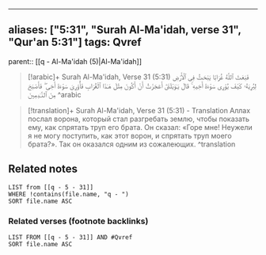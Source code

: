 
---
aliases: ["5:31", "Surah Al-Ma'idah, verse 31", "Qur'an 5:31"]
tags: Qvref
---

parent:: [[q - Al-Ma'idah (5)|Al-Ma'idah]]

> [!arabic]+ Surah Al-Ma'idah, Verse 31 (5:31)
> <span class="quran-arabic">فَبَعَثَ ٱللَّهُ غُرَابًا يَبْحَثُ فِى ٱلْأَرْضِ لِيُرِيَهُۥ كَيْفَ يُوَٰرِى سَوْءَةَ أَخِيهِ ۚ قَالَ يَـٰوَيْلَتَىٰٓ أَعَجَزْتُ أَنْ أَكُونَ مِثْلَ هَـٰذَا ٱلْغُرَابِ فَأُوَٰرِىَ سَوْءَةَ أَخِى ۖ فَأَصْبَحَ مِنَ ٱلنَّـٰدِمِينَ</span>
^arabic

> [!translation]+ Surah Al-Ma'idah, Verse 31 (5:31) - Translation
> Аллах послал ворона, который стал разгребать землю, чтобы показать ему, как спрятать труп его брата. Он сказал: «Горе мне! Неужели я не могу поступить, как этот ворон, и спрятать труп моего брата?». Так он оказался одним из сожалеющих.
^translation



## Related notes
```dataview
LIST from [[q - 5 - 31]]
WHERE !contains(file.name, "q - ")
SORT file.name ASC
```

### Related verses (footnote backlinks)
```dataview
LIST FROM [[q - 5 - 31]] AND #Qvref
SORT file.name ASC
```

